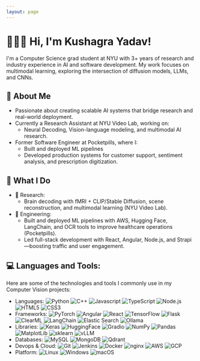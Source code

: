 ```yaml
---
layout: page
---
```


<h1>🙋🏻‍♂️ Hi, I'm Kushagra Yadav!</h1>
<p>I'm a Computer Science grad student at NYU with 3+ years of research and industry experience in AI and software development. My work focuses on multimodal learning, exploring the intersection of diffusion models, LLMs, and CNNs.</p>

<h2>🧠 About Me</h2>
<ul>
  <li>Passionate about creating scalable AI systems that bridge research and real-world deployment.</li>
  <li>Currently a Research Assistant at NYU Video Lab, working on:
    <ul>
      <li>Neural Decoding, Vision-language modeling, and multimodal AI research.</li>
    </ul>
  </li>
  <li>Former Software Engineer at Pocketpills, where I:
    <ul>
      <li>Built and deployed ML pipelines</li>
      <li>Developed production systems for customer support, sentiment analysis, and prescription digitization.</li>
    </ul>
  </li>
</ul>

<h2>💼 What I Do</h2>
<ul>
  <li>
    🔬 Research:
    <ul>
      <li>Brain decoding with fMRI + CLIP/Stable Diffusion, scene reconstruction, and multimodal learning (NYU Video Lab).</li>
    </ul>
    
  </li>
  <li>
    🚀 Engineering:
    <ul>
      <li>Built and deployed ML pipelines with AWS, Hugging Face, LangChain, and OCR tools to improve healthcare operations (Pocketpills).</li>
      <li>Led full-stack development with React, Angular, Node.js, and Strapi—boosting traffic and user engagement.</li>
    </ul>
  </li>
</ul>

<h2> 💻 Languages and Tools: </h2>

<p>Here are some of the technologies and tools I commonly use in my Computer Vision projects:</p>
<ul class="list-skills">
  <li>Languages: <img src="https://img.shields.io/badge/Python-3776AB?style=flat&logo=python&logoColor=white" alt="Python"> <img src="https://img.shields.io/badge/C++-00599C?style=flat&logo=c%2B%2B&logoColor=white" alt="C++"> <img src="https://img.shields.io/badge/JavaScript-F7DF1E?style=flat&logo=javascript&logoColor=black" alt="Javascript"> <img src="https://img.shields.io/badge/TypeScript-3178C6?style=flat&logo=typescript&logoColor=white" alt="TypeScript"> <img src="https://img.shields.io/badge/Node.js-5FA04E?style=flat&logo=nodedotjs&logoColor=white" alt="Node.js"> <img src="https://img.shields.io/badge/HTML5-E34F26?style=flat&logo=html5&logoColor=white" alt="HTML5"> <img src="https://img.shields.io/badge/CSS3-1572B6?style=flat&logo=css3&logoColor=white" alt="CSS3"></li>
  
  <li>Frameworks: <img src="https://img.shields.io/badge/PyTorch-EE4C2C?style=flat&logo=pytorch&logoColor=white" alt="PyTorch"> <img src="https://img.shields.io/badge/Angular-0F0F11?style=flat&logo=angular&logoColor=white" alt="Angular"> <img src="https://img.shields.io/badge/React-61DAFB?style=flat&logo=react&logoColor=black" alt="React"> <img src="https://img.shields.io/badge/TensorFlow-FF6F00?style=flat&logo=tensorflow&logoColor=white" alt="TensorFlow"> <img src="https://img.shields.io/badge/Flask-000000?style=flat&logo=flask&logoColor=white" alt="Flask"> <img src="https://img.shields.io/badge/ClearML-14AA8C?style=flat&logo=c&logoColor=white" alt="ClearML"> <img src="https://img.shields.io/badge/LangChain-1C3C3C?style=flat&logo=langchain&logoColor=white" alt="LangChain"> <img src="https://img.shields.io/badge/Elasticsearch-005571?style=flat&logo=elasticsearch&logoColor=white" alt="Elastic Search"> <img src="https://img.shields.io/badge/Ollama-000000?style=flat&logo=ollama&logoColor=white" alt="Ollama"></li>
  
  <li>Libraries: <img src="https://img.shields.io/badge/Keras-D00000?style=flat&logo=keras&logoColor=white" alt="Keras"> <img src="https://img.shields.io/badge/Hugging%20Face-FFD21E?style=flat&logo=huggingface&logoColor=black" alt="HuggingFace"> <img src="https://img.shields.io/badge/Gradio-F1C40F?style=flat&logo=gradio&logoColor=black" alt="Gradio"> <img src="https://img.shields.io/badge/NumPy-013243?style=flat&logo=numpy&logoColor=white" alt="NumPy"> <img src="https://img.shields.io/badge/Pandas-150458?style=flat&logo=pandas&logoColor=white" alt="Pandas"> <img src="https://img.shields.io/badge/Matplotlib-11557C?style=flat&logo=matplotlib&logoColor=white" alt="MatplotLib"> <img src="https://img.shields.io/badge/scikit--learn-F7931E?style=flat&logo=scikit-learn&logoColor=white" alt="sklearn"> <img src="https://img.shields.io/badge/vLLM-FDB719?style=flat" alt="vLLM"></li>
  
  <li>Databases: <img src="https://img.shields.io/badge/MySQL-4479A1?style=flat&logo=mysql&logoColor=white" alt="MySQL"> <img src="https://img.shields.io/badge/MongoDB-47A248?style=flat&logo=mongodb&logoColor=white" alt="MongoDB"> <img src="https://img.shields.io/badge/Qdrant-FF4F64.svg?style=flat&logo=qdrant&logoColor=white" alt="Qdrant"></li>

  <li>Devops & Cloud: <img src="https://img.shields.io/badge/Git-F05032?style=flat&logo=git&logoColor=white" alt="Git"> <img src="https://img.shields.io/badge/Jenkins-D24939?style=flat&logo=jenkins&logoColor=white" alt="Jenkins"> <img src="https://img.shields.io/badge/Docker-2496ED?style=flat&logo=docker&logoColor=white" alt="Docker"> <img src="https://img.shields.io/badge/nginx-009639?style=flat&logo=nginx&logoColor=white" alt="nginx"> <img src="https://img.shields.io/badge/AWS-232F3E?style=flat&logo=amazonwebservices&logoColor=white" alt="AWS"> <img src="https://img.shields.io/badge/GCP-4285F4?style=flat&logo=googlecloud&logoColor=white" alt="GCP"></li>

  <li>Platform: <img src="https://img.shields.io/badge/Linux-FCC624?style=flat&logo=linux&logoColor=black" alt="Linux"> <img src="https://img.shields.io/badge/Windows-F25529?style=flat" alt="Windows"> <img src="https://img.shields.io/badge/macOS-000000.svg?style=flat&logo=macos&logoColor=white" alt="macOS"></li>
</ul>
